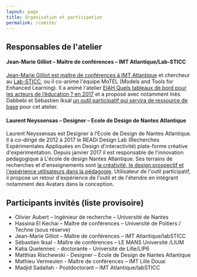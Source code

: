 ```yaml
---
layout: page
title: Organisation et participation
permalink: /comite/
---
```


## Responsables de l'atelier
#### Jean-Marie Gilliot – Maître de conférences – IMT Atlantique/Lab-STICC
[Jean-Marie Gilliot est maître de conférences à IMT Atlantique](https://www.imt-atlantique.fr/fr/personne/jean-marie-gilliot) et chercheur au [Lab-STICC](https://www.labsticc.fr/en/index/), ou il co-anime l'équipe MoTEL (Models and Tools for Enhanced Learning). Il a animé l'atelier [EIAH Quels tableaux de bord pour les acteurs de l’éducation ? en 2017](https://tbeiah17.wordpress.com/) et a proposé avec notamment Inès Dabbebi et Sébastien Iksal [un outil participatif qui servira de ressource de base](https://tipes.wordpress.com/2018/10/29/conception-participative-de-tableaux-de-bord-dapprentissage/) pour cet atelier. 

#### Laurent Neyssensas – Designer – Ecole de Design de Nantes Atlantique
Laurent Neyssensas est Designer à l'Ecole de Design de Nantes Atlantique. Il à co-dirigé de 2012 à 2017 le READi Design Lab (Recherches Expérimentales Appliquées en Design d'interactivité) plate-forme créative d'expérimentation. Depuis janvier 2017 il est responsable de l'innovation pédagogique à L'école de design Nantes Atlantique. Ses terrains de recherches et d'enseignements sont [la créativité, le design prospectif et l'expérience utilisateurs dans la pédagogie](https://www.lecolededesign.com/notre-approche-pedagogique/une-cellule-d-innovation-pedagogique/).
Utilisateur de l'outil participatif, il propose un retour d'expérience de l'outil et de l'étendre en intégrant notamment des Avatars dans la conception.

## Participants invités (liste provisoire)
*	Olivier Aubert – Ingénieur de recherche – Université de Nantes
*	Hassina El Kechai – Maître de conférences – Université de Poitiers / Techne (sous réserve)
*	Jean-Marie Gilliot – Maître de conférences – IMT Atlantique/labSTICC
*	Sébastien Iksal - Maître de conférences – LE MANS Université  /LIUM
*	Katia Quelennec - doctorante - Université de Lille/LIP6
*	Matthias Rischewski - Designer – Ecole de Design de Nantes Atlantique
*	Mathieu Vermeulen - Maître de conférences – IMT Lille Douai
*	Madjid Sadallah - Postdoctorant – IMT Atlantique/labSTICC
